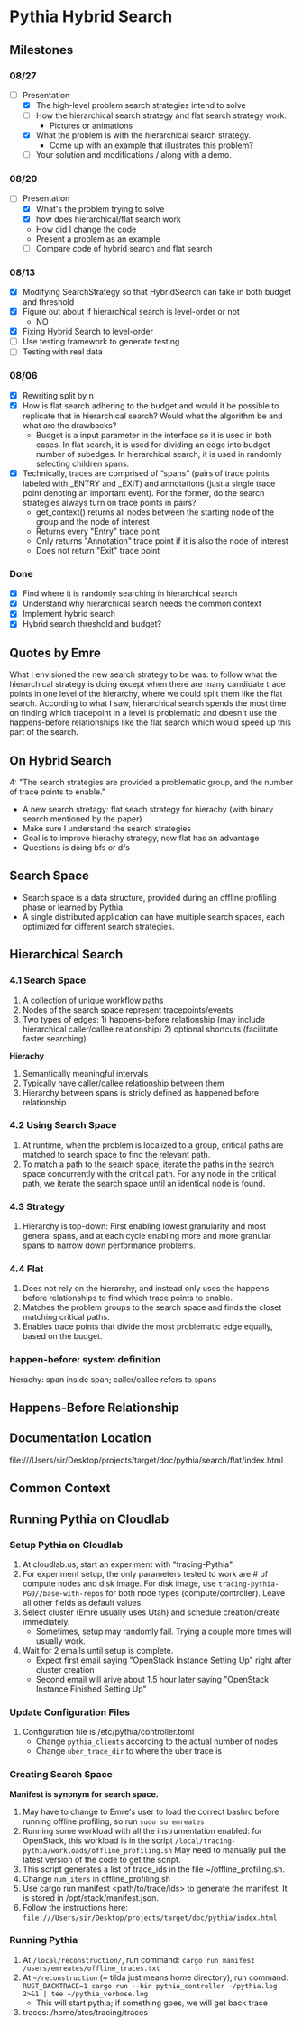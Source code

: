 # Pythia Hybrid Search
## Milestones
### 08/27
- [ ] Presentation
     - [X] The high-level problem search strategies intend to solve
     - [ ] How the hierarchical search strategy and flat search strategy work.
          * Pictures or animations
     - [X] What the problem is with the hierarchical search strategy.  
          * Come up with an example that illustrates this problem?
     - [ ] Your solution and modifications / along with a demo.
### 08/20
- [ ] Presentation
     - [X] What's the problem trying to solve
     - [X] how does hierarchical/flat search work
     * How did I change the code
     * Present a problem as an example
     - [ ] Compare code of hybrid search and flat search
### 08/13
- [X] Modifying SearchStrategy so that HybridSearch can take in both budget and threshold
- [X] Figure out about if hierarchical search is level-order or not
    * NO
- [X] Fixing Hybrid Search to level-order
- [ ] Use testing framework to generate testing
- [ ] Testing with real data

### 08/06
- [X] Rewriting split by n
- [X] How is flat search adhering to the budget and would it be possible to replicate that in hierarchical search?  Would what the algorithm be and what are the drawbacks?  
   - Budget is a input parameter in the interface so it is used in both cases. In flat search, it is used for dividing an edge into budget number of subedges. In hierarchical search, it is used in randomly selecting children spans.
- [X] Technically, traces are comprised of “spans” (pairs of trace points labeled with _ENTRY and _EXIT) and annotations (just a single trace point denoting an important event). For the former, do the search strategies always turn on trace points in pairs?  
    * get_context() returns all nodes between the starting node of the group and the node of interest
    * Returns every "Entry" trace point
    * Only returns "Annotation" trace point if it is also the node of interest
    * Does not return "Exit" trace point
### Done
- [x] Find where it is randomly searching in hierarchical search
- [x] Understand why hierarchical search needs the common context
- [x] Implement hybrid search
- [x] Hybrid search threshold and budget?

## Quotes by Emre
What I envisioned the new search strategy to be was: to follow what the hierarchical strategy is doing except when there are many candidate trace points in one level of the hierarchy, where we could split them like the flat search. According to what I saw, hierarchical search spends the most time on finding which tracepoint in a level is problematic and doesn't use the happens-before relationships like the flat search which would speed up this part of the search.

## On Hybrid Search
4: "The search strategies are provided a problematic group, and the number of trace points to enable."
* A new search stretagy: flat seach strategy for hierachy (with binary search mentioned by the paper)
* Make sure I understand the search strategies
* Goal is to improve hierachy strategy, now flat has an advantage
* Questions is doing bfs or dfs

## Search Space
* Search space is a data structure, provided during an offline profiling phase or learned by Pythia.
* A single distributed application can have multiple search spaces, each optimized for different search strategies.

## Hierarchical Search
### 4.1 Search Space
1. A collection of unique workflow paths
2. Nodes of the search space represent tracepoints/events
3. Two types of edges: 1) happens-before relationship (may include hierarchical caller/callee relationship) 2) optional shortcuts (facilitate faster searching)

**Hierachy**
1. Semantically meaningful intervals
2. Typically have caller/callee relationship between them
3. Hierarchy between spans is stricly defined as happened before relationship 

### 4.2 Using Search Space
1. At runtime, when the problem is localized to a group, critical paths are matched to search space to find the relevant path.
2. To match a path to the search space, iterate the paths in the search space concurrently with the critical path. For any node in the critical path, we iterate the search space until an identical node is found.

### 4.3 Strategy
1. Hierarchy is top-down: First enabling lowest granularity and most general spans, and at each cycle enabling more and more granular spans to narrow down performance problems.

### 4.4 Flat
1. Does not rely on the hierarchy, and instead only uses the happens before relationships to find which trace points to enable.
2. Matches the problem groups to the search space and finds the closet matching critical paths.
3. Enables trace points that divide the most problematic edge equally, based on the budget.


### happen-before: system definition
hierachy: span inside span; caller/callee refers to spans

## Happens-Before Relationship

## Documentation Location
file:///Users/sir/Desktop/projects/target/doc/pythia/search/flat/index.html

## Common Context

## Running Pythia on Cloudlab
### Setup Pythia on Cloudlab
1. At cloudlab.us, start an experiment with "tracing-Pythia".
2. For experiment setup, the only parameters tested to work are # of compute nodes and disk image. For disk image, use 
```tracing-pythia-PG0//base-with-repos``` for both node types (compute/controller). Leave all other fields as default values.
3. Select cluster (Emre usually uses Utah) and schedule creation/create immediately.
    * Sometimes, setup may randomly fail. Trying a couple more times will usually work.
4. Wait for 2 emails until setup is complete.
    * Expect first email saying "OpenStack Instance Setting Up" right after cluster creation
    * Second email will arive about 1.5 hour later saying "OpenStack Instance Finished Setting Up"
### Update Configuration Files
1. Configuration file is /etc/pythia/controller.toml
    * Change ```pythia_clients``` according to the actual number of nodes
    * Change ```uber_trace_dir``` to where the uber trace is
### Creating Search Space
**Manifest is synonym for search space.**
1. May have to change to Emre's user to load the correct bashrc before running offline profiling, so run ```sudo su emreates``` 
1. Running some workload with all the instrumentation enabled: for OpenStack, this workload is in the script ```/local/tracing-pythia/workloads/offline_profiling.sh``` May need to manually pull the latest version of the code to get the script.
2. This script generates a list of trace_ids in the file ~/offline_profiling.sh.
5. Change ```num_iters``` in offline_profiling.sh
3. Use cargo run manifest <path/to/trace/ids> to generate the manifest. It is stored in /opt/stack/manifest.json.
4. Follow the instructions here: ```file:///Users/sir/Desktop/projects/target/doc/pythia/index.html```
### Running Pythia
1. At ```/local/reconstruction/```, run command: ```cargo run manifest /users/emreates/offline_traces.txt```
2. At ```~/reconstruction``` (~ tilda just means home directory), run command: ```RUST_BACKTRACE=1 cargo run --bin pythia_controller ~/pythia.log 2>&1 | tee ~/pythia_verbose.log```
    * This will start pythia; if something goes, we will get back trace
3. traces: /home/ates/tracing/traces


